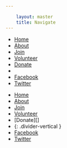 ```yaml
---

    layout: master
    title: Navigate
---
```


<ul class="nav">
  <li class="{%if page.url == '/index.html'%}active{%endif%}"><a href="/">Home</a></li>
  <li class="{%if page.url == '/about.html'%}active{%endif%}"><a href="/about">About</a></li>
  <li class="{%if page.url == '/join.html'%}active{%endif%}"><a href="/join">Join</a></li>
  <li class="{%if page.url == '/volunteer.html'%}active{%endif%}"><a href="/volunteer">Volunteer</a></li>
  <li class="{%if page.url == '/donate.html'%}active{%endif%}"><a href="/donate">Donate</a></li>
  <li class="divider-vertical"></li>
  <li class=""><a href="https://facebook.com/GeorgiaRLC">Facebook</a></li>
  <li class=""><a href="http://twitter.com/GeorgiaRLC">Twitter</a></li>
</ul>

- [Home][]
- [About][]
- [Join][]
- [Volunteer][]
- [Donate][]
- {: .divider-vertical }
- [Facebook][]
- [Twitter][]

[Home]:      /
[About]:     /about
[Join]:      /join
[Volunteer]: /volunteer
[Facebook]:  http://facebook.com/GeorgiaRLC
[Twitter]:   http://twitter.com/GeorgiaRLC

